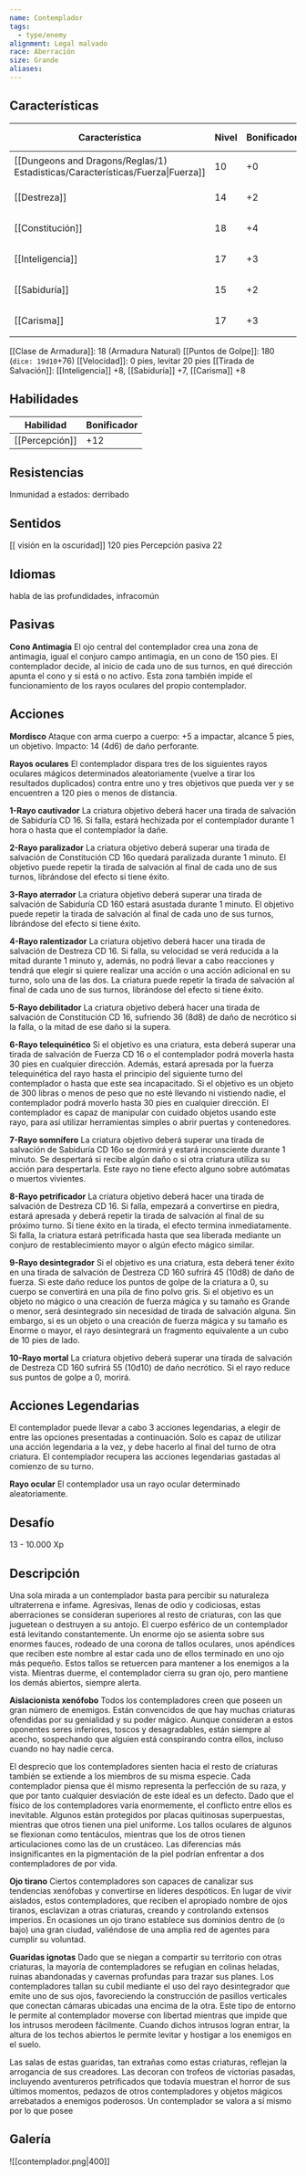 ```yaml
---
name: Contemplador
tags:
  - type/enemy
alignment: Legal malvado
race: Aberración
size: Grande
aliases:
---
```



## Características

| Característica                                                                 | Nivel | Bonificador | Lanzar dado      |
| ------------------------------------------------------------------------------ | ----- | ----------- | ---------------- |
| [[Dungeons and Dragons/Reglas/1) Estadisticas/Características/Fuerza\|Fuerza]] | 10    | +0          | `dice: 1d20 + 0` |
| [[Destreza]]                                                                   | 14    | +2          | `dice: 1d20 + 0` |
| [[Constitución]]                                                               | 18    | +4          | `dice: 1d20 + 0` |
| [[Inteligencia]]                                                               | 17    | +3          | `dice: 1d20 + 0` |
| [[Sabiduría]]                                                                  | 15    | +2          | `dice: 1d20 + 0` |
| [[Carisma]]                                                                    | 17    | +3          | `dice: 1d20 + 0` |

[[Clase de Armadura]]: 18 (Armadura Natural)
[[Puntos de Golpe]]: 180 (`dice: 19d10`+76)
[[Velocidad]]: 0 pies, levitar 20 pies
[[Tirada de Salvación]]: [[Inteligencia]] +8, [[Sabiduría]] +7, [[Carisma]] +8

## Habilidades

| Habilidad      | Bonificador |
| -------------- | ----------- |
| [[Percepción]] | +12         |

## Resistencias

Inmunidad a estados: derribado

## Sentidos

[[ visión en la oscuridad]] 120 pies
Percepción pasiva 22

## Idiomas

habla de las profundidades, infracomún

## Pasivas

**Cono Antimagia**
El ojo central del contemplador crea una zona de antimagia, igual el conjuro campo antimagia, en un cono de 150 pies. El contemplador decide, al inicio de cada uno de sus turnos, en qué dirección apunta el cono y si está o no activo. Esta zona también impide el funcionamiento de los rayos oculares del propio contemplador.

## Acciones

**Mordisco**
Ataque con arma cuerpo a cuerpo: +5 a impactar, alcance 5 pies, un objetivo. 
Impacto: 14 (4d6) de daño perforante.

**Rayos oculares**
El contemplador dispara tres de los siguientes rayos oculares mágicos determinados aleatoriamente (vuelve a tirar los resultados duplicados) contra entre uno y tres objetivos que pueda ver y se encuentren a 120 pies o menos de distancia.

**1-Rayo cautivador**
La criatura objetivo deberá hacer una tirada de salvación de Sabiduría CD 16. Si falla, estará hechizada por el contemplador durante 1 hora o hasta que el contemplador la dañe.

**2-Rayo paralizador**
La criatura objetivo deberá superar una tirada de salvación de Constitución CD 16o quedará paralizada
durante 1 minuto. El objetivo puede repetir la tirada de salvación al
final de cada uno de sus turnos, librándose del efecto si tiene éxito.

**3-Rayo aterrador**
La criatura objetivo deberá superar una tirada de salvación de Sabiduría CD 160 estará asustada durante 1 minuto. El objetivo puede repetir la tirada de salvación al final de cada uno de sus turnos, librándose del efecto si tiene éxito.

**4-Rayo ralentizador**
La criatura objetivo deberá hacer una tirada de salvación de Destreza CD 16. Si falla, su velocidad se verá reducida a la mitad durante 1 minuto y, además, no podrá llevar a cabo reacciones y tendrá que elegir si quiere realizar una acción o una acción adicional en su turno, solo una de las dos.
La criatura puede repetir la tirada de salvación al final de cada uno de sus turnos, librándose del efecto si tiene éxito.

**5-Rayo debilitador**
La criatura objetivo deberá hacer una tirada de salvación de Constitución CD 16, sufriendo 36 (8d8) de daño de necrótico si la falla, o la mitad de ese daño si la supera.

**6-Rayo telequinético**
Si el objetivo es una criatura, esta deberá superar una tirada de salvación de Fuerza CD 16 o el contemplador podrá moverla hasta 30 pies en cualquier dirección. Además, estará apresada por la fuerza telequinética del rayo hasta el principio del siguiente turno del contemplador o hasta que este sea incapacitado.
Si el objetivo es un objeto de 300 libras o menos de peso que no esté llevando ni vistiendo nadie, el contemplador podrá moverlo hasta 30 pies en cualquier dirección. El contemplador es capaz de manipular con cuidado objetos usando este rayo, para así utilizar herramientas simples o abrir puertas y contenedores.

**7-Rayo somnífero**
La criatura objetivo deberá superar una tirada de salvación de Sabiduría CD 16o se dormirá y estará inconsciente durante 1 minuto. Se despertará si recibe algún daño o si otra criatura utiliza su acción para despertarla. Este rayo no tiene efecto alguno sobre autómatas o muertos vivientes.

**8-Rayo petrificador**
La criatura objetivo deberá hacer una tirada de salvación de Destreza CD 16. Si falla, empezará a convertirse en piedra, estará apresada y deberá repetir la tirada de salvación al final de su próximo turno. Si tiene éxito en la tirada, el efecto termina inmediatamente. Si falla, la criatura estará petrificada hasta que sea liberada mediante un conjuro de restablecimiento mayor o algún efecto mágico similar.

**9-Rayo desintegrador**
Si el objetivo es una criatura, esta deberá tener éxito en una tirada de salvación de Destreza CD 160 sufrirá 45 (10d8) de daño de fuerza. Si este daño reduce los puntos de golpe de la criatura a 0, su cuerpo se convertirá en una pila de fino polvo gris.
Si el objetivo es un objeto no mágico o una creación de fuerza mágica y su tamaño es Grande o menor, será desintegrado sin necesidad de tirada de salvación alguna. Sin embargo, si es un objeto o una creación de fuerza mágica y su tamaño es Enorme o mayor, el rayo desintegrará un fragmento equivalente a un cubo de 10 pies de lado.

**10-Rayo mortal**
La criatura objetivo deberá superar una tirada de salvación de Destreza CD 160 sufrirá 55 (10d10) de daño necrótico. Si el rayo reduce sus puntos de golpe a 0, morirá.

## Acciones Legendarias

El contemplador puede llevar a cabo 3 acciones legendarias, a elegir de entre las opciones presentadas a continuación. Solo es capaz de utilizar una acción legendaria a la vez, y debe hacerlo al final del turno de otra criatura. El contemplador recupera las acciones legendarias gastadas al comienzo de su turno.

**Rayo ocular**
El contemplador usa un rayo ocular determinado aleatoriamente.

## Desafío

13 - 10.000 Xp

## Descripción

Una sola mirada a un contemplador basta para percibir su naturaleza ultraterrena e infame. Agresivas, llenas de odio y codiciosas, estas aberraciones se consideran superiores al resto
de criaturas, con las que juguetean o destruyen a su antojo.
El cuerpo esférico de un contemplador está levitando constantemente. Un enorme ojo se asienta sobre sus enormes fauces, rodeado de una corona de tallos oculares, unos apéndices que reciben este nombre al estar cada uno de ellos terminado en uno ojo más pequeño. Estos tallos se retuercen para mantener a los enemigos a la vista. Mientras duerme, el contemplador cierra su gran ojo, pero mantiene los demás abiertos, siempre alerta.

**Aislacionista xenófobo**
Todos los contempladores creen que poseen un gran número de enemigos. Están convencidos de que hay muchas criaturas ofendidas por su genialidad y su poder mágico. Aunque consideran a estos oponentes seres inferiores, toscos y desagradables, están siempre al acecho, sospechando que alguien está conspirando contra ellos, incluso cuando no hay nadie cerca.

El desprecio que los contempladores sienten hacia el resto de criaturas también se extiende a los miembros de su misma especie. Cada contemplador piensa que él mismo representa la perfección de su raza, y que por tanto cualquier desviacíón de este ideal es un defecto. Dado que el físico de los contempladores varía enormemente, el conflicto entre ellos es inevitable. Algunos están protegidos por placas quitinosas superpuestas, mientras que otros tienen una piel uniforme. Los tallos oculares de algunos se flexionan como tentáculos, mientras que los de otros tienen articulaciones como las de un crustáceo. Las diferencias más insignificantes en la pigmentación de la piel podrían enfrentar a dos contempladores de por vida.

**Ojo tirano**
Ciertos contempladores son capaces de canalizar sus tendencias xenófobas y convertirse en líderes despóticos. En lugar de vivir aislados, estos contempladores, que reciben el apropiado nombre de ojos tiranos, esclavizan a otras criaturas, creando y controlando extensos imperios.
En ocasiones un ojo tirano establece sus dominios dentro de (o bajo) una gran ciudad, valiéndose de una amplia red de agentes para cumplir su voluntad.

**Guaridas ignotas**
Dado que se niegan a compartir su territorio con otras criaturas, la mayoría de contempladores se refugian en colinas heladas, ruinas abandonadas y cavernas profundas para trazar sus planes. Los contempladores tallan su cubil mediante el uso del rayo desintegrador que emite uno de sus ojos, favoreciendo la construcción de pasillos verticales que conectan cámaras ubicadas una encima de la otra. Este tipo de
entorno le permite al contemplador moverse con libertad mientras que impide que los intrusos merodeen fácilmente. Cuando dichos intrusos logran entrar, la altura de los techos abiertos le permite levitar y hostigar a los enemigos en el suelo.

Las salas de estas guaridas, tan extrañas como estas criaturas, reflejan la arrogancia de sus creadores. Las decoran con trofeos de victorias pasadas, incluyendo aventureros petrificados que todavía muestran el horror de sus últimos momentos, pedazos de otros contempladores y objetos mágicos arrebatados a enemigos poderosos. Un contemplador se valora a sí mismo por lo que posee


## Galería


![[contemplador.png|400]]